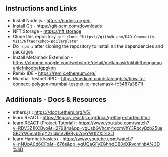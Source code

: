 
## Instructions and Links

 - Install Node.js - https://nodejs.org/en
 - Install Git - https://git-scm.com/downloads
 - NFT Storage - https://nft.storage
 - Clone this repository
   ``git clone "https://github.com/DAO-Community-VITC/NftWorkshop-Boilerplate"``
 - Do   `` npm i`` after cloning the repository to install all the dependencies and packages
 - Install Metamask Extension -https://chrome.google.com/webstore/detail/metamask/nkbihfbeogaeaoehlefnkodbefgpgknn 
 - Remix IDE - https://remix.ethereum.org/
 - Mumbai Testnet RPC - https://medium.com/stakingbits/how-to-connect-polygon-mumbai-testnet-to-metamask-fc3487a3871f

## Additionals - Docs & Resources
 - ethers.js : https://docs.ethers.org/v5/
 - learn REACT : https://legacy.reactjs.org/docs/getting-started.html
 - learn REACT (Project Tutorial) : https://www.youtube.com/watch?v=RDV3Z1KCBvo&t=27984s&pp=ygUsbGVhcm4gcmVhY3RqcyBzb25ueSBzYW5naGEgY2xldmVyIHByb2dyYW1tZXI%3D
 - learn Hardhat(basics) - https://www.youtube.com/watch?v=nNUpA0d6CFo&t=676s&pp=ygUQaGFyZGhhdCB0dXRvcmlhbA%3D%3D


